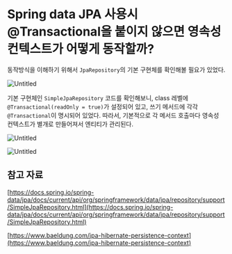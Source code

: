 # Spring data JPA 사용시 @Transactional을 붙이지 않으면 영속성 컨텍스트가  어떻게 동작할까?

동작방식을 이해하기 위해서 `JpaRepository`의 기본 구현체를 확인해볼 필요가 있었다.

![Untitled](Spring%20data%20JPA%20%E1%84%89%E1%85%A1%E1%84%8B%E1%85%AD%E1%86%BC%E1%84%89%E1%85%B5%20@Transactional%E1%84%8B%E1%85%B3%E1%86%AF%20%E1%84%87%E1%85%AE%E1%87%80%E1%84%8B%E1%85%B5%E1%84%8C%E1%85%B5%20%2017046befbc804cadb4569cbd5a15e651/Untitled.png)

기본 구현체인 `SimpleJpaRepository` 코드를 확인해보니, class 레벨에 `@Transactional(readOnly = true)`가 설정되어 있고, 쓰기 메서드에 각각 `@Transactional`이 명시되어 있었다. 따라서, 기본적으로 각 메서드 호출마다 영속성 컨텍스트가 별개로 만들어져서 엔티티가 관리된다. 

![Untitled](Spring%20data%20JPA%20%E1%84%89%E1%85%A1%E1%84%8B%E1%85%AD%E1%86%BC%E1%84%89%E1%85%B5%20@Transactional%E1%84%8B%E1%85%B3%E1%86%AF%20%E1%84%87%E1%85%AE%E1%87%80%E1%84%8B%E1%85%B5%E1%84%8C%E1%85%B5%20%2017046befbc804cadb4569cbd5a15e651/Untitled%201.png)

![Untitled](Spring%20data%20JPA%20%E1%84%89%E1%85%A1%E1%84%8B%E1%85%AD%E1%86%BC%E1%84%89%E1%85%B5%20@Transactional%E1%84%8B%E1%85%B3%E1%86%AF%20%E1%84%87%E1%85%AE%E1%87%80%E1%84%8B%E1%85%B5%E1%84%8C%E1%85%B5%20%2017046befbc804cadb4569cbd5a15e651/Untitled%202.png)

## 참고 자료

[https://docs.spring.io/spring-data/jpa/docs/current/api/org/springframework/data/jpa/repository/support/SimpleJpaRepository.html](https://docs.spring.io/spring-data/jpa/docs/current/api/org/springframework/data/jpa/repository/support/SimpleJpaRepository.html)

[https://www.baeldung.com/jpa-hibernate-persistence-context](https://www.baeldung.com/jpa-hibernate-persistence-context)